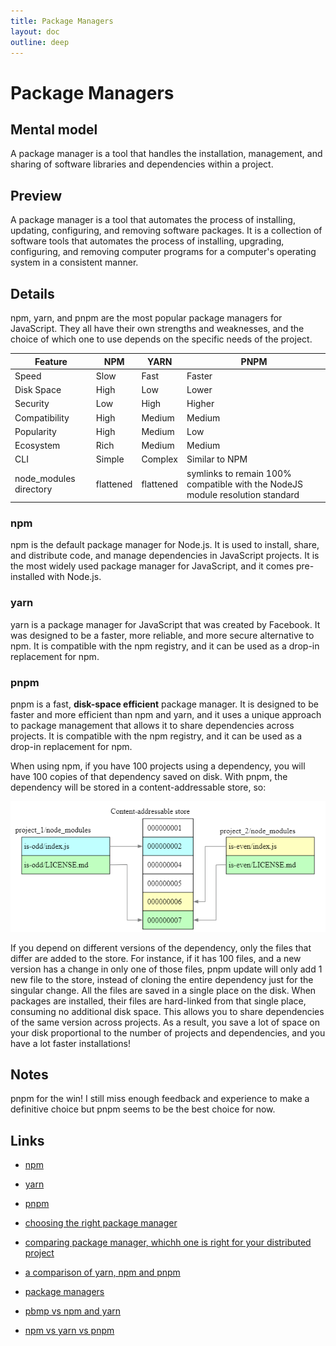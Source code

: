 ```yaml
---
title: Package Managers
layout: doc
outline: deep
---
```


# Package Managers

## Mental model

A package manager is a tool that handles the installation, management, and sharing of software libraries and dependencies within a project.

## Preview

A package manager is a tool that automates the process of installing, updating, configuring, and removing software packages. It is a collection of software tools that automates the process of installing, upgrading, configuring, and removing computer programs for a computer's operating system in a consistent manner.

## Details

npm, yarn, and pnpm are the most popular package managers for JavaScript. They all have their own strengths and weaknesses, and the choice of which one to use depends on the specific needs of the project.

| Feature                | NPM       | YARN      | PNPM                                                                          |
| ---------------------- | --------- | --------- | ----------------------------------------------------------------------------- |
| Speed                  | Slow      | Fast      | Faster                                                                        |
| Disk Space             | High      | Low       | Lower                                                                         |
| Security               | Low       | High      | Higher                                                                        |
| Compatibility          | High      | Medium    | Medium                                                                        |
| Popularity             | High      | Medium    | Low                                                                           |
| Ecosystem              | Rich      | Medium    | Medium                                                                        |
| CLI                    | Simple    | Complex   | Similar to NPM                                                                |
| node_modules directory | flattened | flattened | symlinks to remain 100% compatible with the NodeJS module resolution standard |

### npm

npm is the default package manager for Node.js. It is used to install, share, and distribute code, and manage dependencies in JavaScript projects. It is the most widely used package manager for JavaScript, and it comes pre-installed with Node.js.

### yarn

yarn is a package manager for JavaScript that was created by Facebook. It was designed to be a faster, more reliable, and more secure alternative to npm. It is compatible with the npm registry, and it can be used as a drop-in replacement for npm.

### pnpm

pnpm is a fast, **disk-space efficient** package manager. It is designed to be faster and more efficient than npm and yarn, and it uses a unique approach to package management that allows it to share dependencies across projects. It is compatible with the npm registry, and it can be used as a drop-in replacement for npm.

When using npm, if you have 100 projects using a dependency, you will have 100 copies of that dependency saved on disk. With pnpm, the dependency will be stored in a content-addressable store, so:

![Alt text](pnpm.png)

If you depend on different versions of the dependency, only the files that differ are added to the store. For instance, if it has 100 files, and a new version has a change in only one of those files, pnpm update will only add 1 new file to the store, instead of cloning the entire dependency just for the singular change.
All the files are saved in a single place on the disk. When packages are installed, their files are hard-linked from that single place, consuming no additional disk space. This allows you to share dependencies of the same version across projects.
As a result, you save a lot of space on your disk proportional to the number of projects and dependencies, and you have a lot faster installations!

## Notes

pnpm for the win! I still miss enough feedback and experience to make a definitive choice but pnpm seems to be the best choice for now.

## Links

- [npm](https://www.npmjs.com/)
- [yarn](https://yarnpkg.com/)
- [pnpm](https://pnpm.io/)

- [choosing the right package manager](https://hackernoon.com/choosing-the-right-package-manager-npm-yarn-or-pnpm)
- [comparing package manager, whichh one is right for your distributed project](https://romanglushach.medium.com/comparing-npm-yarn-and-pnpm-package-managers-which-one-is-right-for-your-distributed-project-to-4d7de2f0db8e)
- [a comparison of yarn, npm and pnpm](https://muratkaragozgil.medium.com/a-comparison-of-yarn-npm-and-pnpm-7d6310f97bd7)
- [package managers](https://rushjs.io/pages/maintainer/package_managers/)
- [pbmp vs npm and yarn](https://refine.dev/blog/pnpm-vs-npm-and-yarn/)
- [npm vs yarn vs pnpm](https://www.atatus.com/blog/npm-vs-yarn-vs-pnpm/)
